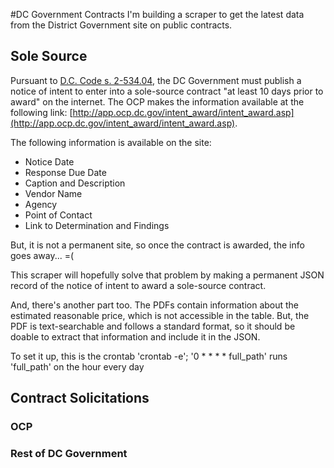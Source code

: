 #DC Government Contracts
I'm building a scraper to get the latest data from the District Government site on public contracts.

## Sole Source
Pursuant to [D.C. Code s. 2-534.04](http://dccode.org/simple/sections/2-354.04.html), the DC Government must publish a notice of intent to enter into a sole-source contract "at least 10 days prior to award" on the internet. The OCP makes the information available at the following link: [http://app.ocp.dc.gov/intent_award/intent_award.asp](http://app.ocp.dc.gov/intent_award/intent_award.asp).

The following information is available on the site:
* Notice Date
* Response Due Date
* Caption and Description
* Vendor Name
* Agency
* Point of Contact
* Link to Determination and Findings

But, it is not a permanent site, so once the contract is awarded, the info goes away... =(

This scraper will hopefully solve that problem by making a permanent JSON record of the notice of intent to award a sole-source contract.

And, there's another part too. The PDFs contain information about the estimated reasonable price, which is not accessible in the table. But, the PDF is text-searchable and follows a standard format, so it should be doable to extract that information and include it in the JSON.

To set it up, this is the crontab 
'crontab -e'; '0 * * * * full_path' runs 'full_path' on the hour every day

## Contract Solicitations
### OCP
### Rest of DC Government

